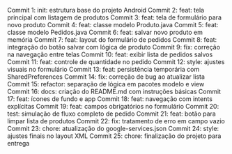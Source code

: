 
Commit 1: init: estrutura base do projeto Android
Commit 2: feat: tela principal com listagem de produtos
Commit 3: feat: tela de formulário para novo produto
Commit 4: feat: classe modelo Produto.java
Commit 5: feat: classe modelo Pedidos.java
Commit 6: feat: salvar novo produto em memória
Commit 7: feat: layout do formulário de pedidos
Commit 8: feat: integração do botão salvar com lógica de produto
Commit 9: fix: correção na navegação entre telas
Commit 10: feat: exibir lista de pedidos salvos
Commit 11: feat: controle de quantidade no pedido
Commit 12: style: ajustes visuais no formulário
Commit 13: feat: persistência temporária com SharedPreferences
Commit 14: fix: correção de bug ao atualizar lista
Commit 15: refactor: separação de lógica em pacotes modelo e view
Commit 16: docs: criação do README.md com instruções básicas
Commit 17: feat: ícones de fundo e app
Commit 18: feat: navegação com intents explícitas
Commit 19: feat: campos obrigatórios no formulário
Commit 20: test: simulação de fluxo completo de pedido
Commit 21: feat: botão para limpar lista de produtos
Commit 22: fix: tratamento de erro em campo vazio
Commit 23: chore: atualização do google-services.json
Commit 24: style: ajustes finais no layout XML
Commit 25: chore: finalização do projeto para entrega